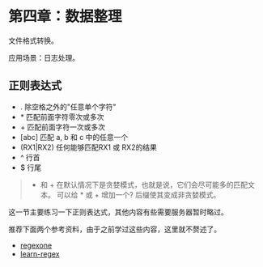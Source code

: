 # 第四章：数据整理


文件格式转换。

应用场景：日志处理。

## 正则表达式

* . 除空格之外的"任意单个字符"
* \* 匹配前面字符零次或多次
* \+ 匹配前面字符一次或多次
* [abc] 匹配 a, b 和 c 中的任意一个
* (RX1|RX2) 任何能够匹配RX1 或 RX2的结果
* ^ 行首
* $ 行尾

> * 和 + 在默认情况下是贪婪模式，也就是说，它们会尽可能多的匹配文本。
> 可以给 * 或 + 增加一个? 后缀使其变成非贪婪模式。

这一节主要练习一下正则表达式，其他内容有些需要服务器暂时略过。

推荐下面两个参考资料，由于之前学过这些内容，这里就不赘述了。

* [regexone](https://regexone.com/)
* [learn-regex](https://github.com/ziishaned/learn-regex)